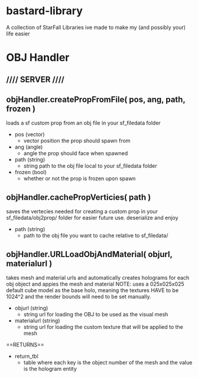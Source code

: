 # bastard-library
A collection of StarFall Libraries ive made to make my (and possibly your) life easier

# OBJ Handler

## //// SERVER ////


## objHandler.createPropFromFile( pos, ang, path, frozen )
loads a sf custom prop from an obj file in your sf_filedata folder


- pos (vector)
    - vector position the prop should spawn from
 - ang (angle)
    - angle the prop should face when spawned
- path (string)
    - string path to the obj file local to your sf_filedata folder
- frozen (bool)
    - whether or not the prop is frozen upon spawn



## objHandler.cachePropVerticies( path )
saves the vertecies needed for creating a custom prop in your sf_filedata/obj2prop/ folder for easier future use. deserialize and enjoy


- path (string)
    - path to the obj file you want to cache relative to sf_filedata/



## objHandler.URLLoadObjAndMaterial( objurl, materialurl )
takes mesh and material urls and automatically creates holograms for each obj object and appies the mesh and material
NOTE: uses a 025x025x025 default cube model as the base holo, meaning the textures HAVE to be 1024^2 and the render bounds will need to be set manually.

- objurl (string)
    - string url for loading the OBJ to be used as the visual mesh
- materialurl (string)
    - string url for loading the custom texture that will be applied to the mesh
    
==RETURNS==

- return_tbl
    - table where each key is the object number of the mesh and the value is the hologram entity
